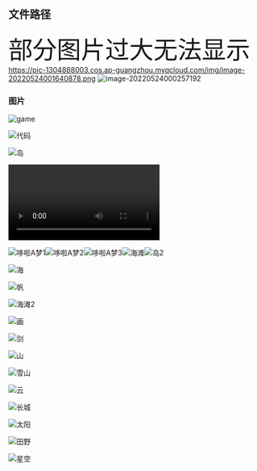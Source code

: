 ## **文件路径**


<font size=10>部分图片过大无法显示</font>
https://pic-1304888003.cos.ap-guangzhou.myqcloud.com/img/image-20220524001640878.png
![image-20220524000257192](https://pic-1304888003.cos.ap-guangzhou.myqcloud.com/img/image-20220524000257192.png)

### 图片

![game](https://pic-1304888003.cos.ap-guangzhou.myqcloud.com/img/game.jpg)

![代码](https://pic-1304888003.cos.ap-guangzhou.myqcloud.com/img/%E4%BB%A3%E7%A0%81.jpg)

![岛](https://pic-1304888003.cos.ap-guangzhou.myqcloud.com/img/%E5%B2%9B.jpg)

<video src="C:/Users/ADMIN/IdeaProjects/HTML/resource/%E5%9C%B0%E7%90%83.mp4"></video>

![哆啦A梦1](https://pic-1304888003.cos.ap-guangzhou.myqcloud.com/img/%E5%93%86%E5%95%A6A%E6%A2%A61.jpg)![哆啦A梦2](https://pic-1304888003.cos.ap-guangzhou.myqcloud.com/img/%E5%93%86%E5%95%A6A%E6%A2%A62.gif)![哆啦A梦3](https://pic-1304888003.cos.ap-guangzhou.myqcloud.com/img/%E5%93%86%E5%95%A6A%E6%A2%A63.gif)![海滩](https://pic-1304888003.cos.ap-guangzhou.myqcloud.com/img/%E6%B5%B7%E6%BB%A9.png)![岛2](https://pic-1304888003.cos.ap-guangzhou.myqcloud.com/img/%E5%B2%9B2.jpg)

![海](https://pic-1304888003.cos.ap-guangzhou.myqcloud.com/img/%E6%B5%B7.jpg)

![帆](https://pic-1304888003.cos.ap-guangzhou.myqcloud.com/img/%E5%B8%86.png)

![海滩2](https://pic-1304888003.cos.ap-guangzhou.myqcloud.com/img/%E6%B5%B7%E6%BB%A92.png)

![画](https://pic-1304888003.cos.ap-guangzhou.myqcloud.com/img/%E7%94%BB.jpg)

![剑](https://pic-1304888003.cos.ap-guangzhou.myqcloud.com/img/%E5%89%91.jpg)

![山](https://pic-1304888003.cos.ap-guangzhou.myqcloud.com/img/%E5%B1%B1.gif)

![雪山](https://pic-1304888003.cos.ap-guangzhou.myqcloud.com/img/%E9%9B%AA%E5%B1%B1.png)

![云](https://pic-1304888003.cos.ap-guangzhou.myqcloud.com/img/%E4%BA%91.png)

![长城](https://pic-1304888003.cos.ap-guangzhou.myqcloud.com/img/%E9%95%BF%E5%9F%8E.png)

![太阳](https://pic-1304888003.cos.ap-guangzhou.myqcloud.com/img/%E5%A4%AA%E9%98%B3.png)

![田野](https://pic-1304888003.cos.ap-guangzhou.myqcloud.com/img/%E7%94%B0%E9%87%8E.jpg)

![星空](https://pic-1304888003.cos.ap-guangzhou.myqcloud.com/img/%E6%98%9F%E7%A9%BA.jpg)
